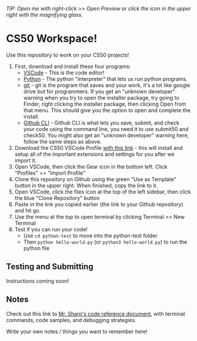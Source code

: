 *TIP: Open me with right-click >> Open Preview or click the icon in the upper right with the magnifying glass.*

# CS50 Workspace!

Use this repository to work on your CS50 projects!

1. First, download and install these four programs:
    * [VSCode](https://code.visualstudio.com/download) - This is the code editor!
    * [Python](https://www.python.org/downloads/macos/) - The python "interpreter" that lets us run python programs.
    * [git](https://sourceforge.net/projects/git-osx-installer/) - git is the program that saves and your work, it's a lot like google drive but for programmers. If you get an "unknown developer" warning when you try to open the installer package, try going to Finder, right clicking the installer package, then clicking Open from that menu. This should give you the option to open and complete the install.
    * [Github CLI](https://github.com/cli/cli/releases/download/v2.62.0/gh_2.62.0_macOS_universal.pkg) - Github  CLI is what lets you save, submit, and check your code using the command line, you need it to use submit50 and check50. You might also get an "unknown developer" warning here, follow the same steps as above.
2. Download the CS50 VSCode Profile [with this link](https://drive.google.com/uc?export=download&id=19O9L1eGiU19j441sVVzeuvSFwhzLx5Po) - this will install and setup all of the important extensions and settings for you after we import it.
3. Open VSCode, then click the Gear icon in the bottom left. Click "Profiles" >> "Import Profile" 
4. Clone this repository on Github using the green "Use as Template" button in the upper right. When finished, copy the link to it.
5. Open VSCode, click the files icon at the top of the left sidebar, then click the blue "Clone Repository" button
6. Paste in the link you copied earlier (the link to your Github repository) and hit go.
7. Use the menu at the top to open terminal by clicking Terminal >> New Terminal
8. Test if you can run your code!
    * Use `cd python-test` to move into the python-test folder
    * Then `python hello-world.py` (or `python3 hello-world.py`) to run the python file

## Testing and Submitting

Instructions coming soon!

## Notes

Check out this link to [Mr. Sharp's code reference document](https://github.com/mrsharp-milken/AP-CS-Principles/blob/main/README.md), with terminal commands, code samples, and debugging strategies.

Write your own notes / things you want to remember here!
